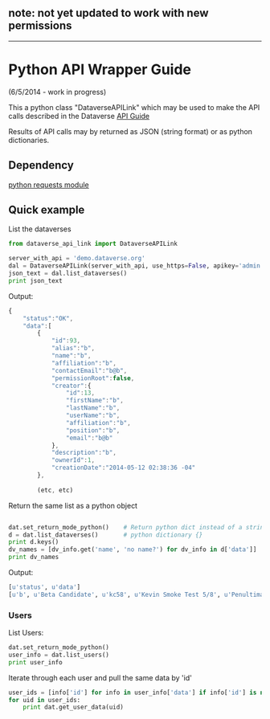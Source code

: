 ## note: not yet updated to work with new permissions
----

# Python API Wrapper Guide

(6/5/2014 - work in progress)

This a python class "DataverseAPILink" which may be used to make the API calls described in the Dataverse [API Guide](https://github.com/IQSS/dataverse/tree/master/scripts/api/readme.md)

Results of API calls may by returned as JSON (string format) or as python dictionaries.


## Dependency 

[python requests module](http://docs.python-requests.org/)

## Quick example

List the dataverses


```python
from dataverse_api_link import DataverseAPILink

server_with_api = 'demo.dataverse.org'
dal = DataverseAPILink(server_with_api, use_https=False, apikey='admin')
json_text = dal.list_dataverses()
print json_text
```

Output: 
```javascript
{
    "status":"OK",
    "data":[
        {
            "id":93,
            "alias":"b",
            "name":"b",
            "affiliation":"b",
            "contactEmail":"b@b",
            "permissionRoot":false,
            "creator":{
                "id":13,
                "firstName":"b",
                "lastName":"b",
                "userName":"b",
                "affiliation":"b",
                "position":"b",
                "email":"b@b"
            },
            "description":"b",
            "ownerId":1,
            "creationDate":"2014-05-12 02:38:36 -04"
        },
       
		(etc, etc)
```
	
Return the same list as a python object

```python

dat.set_return_mode_python()	# Return python dict instead of a string
d = dat.list_dataverses()   	# python dictionary {}
print d.keys()
dv_names = [dv_info.get('name', 'no name?') for dv_info in d['data']]
print dv_names
```

Output:
```python
[u'status', u'data']
[u'b', u'Beta Candidate', u'kc58', u'Kevin Smoke Test 5/8', u'Penultimate Smoke Test', u"Pete's public place", u"Pete's restricted data", u"Pete's secrets", u'Root', u'smoke 5/7', u'testadd', u'testauthor', u'Test Cliosed', u'Test Open', u'testpete', u'Top dataverse of Pete', u'Top dataverse of Uma', u"Uma's first", u"Uma's restricted"]
```
### Users

List Users:

```python
dat.set_return_mode_python()
user_info = dat.list_users()
print user_info
```
	
Iterate through each user and pull the same data by 'id'

```python
user_ids = [info['id'] for info in user_info['data'] if info['id'] is not None]
for uid in user_ids:
   	print dat.get_user_data(uid)
```
